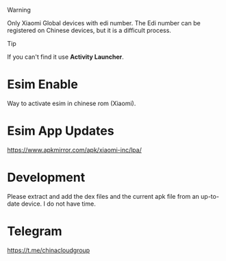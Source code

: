 > [!WARNING]
> Only Xiaomi Global devices with edi number. The Edi number can be registered on Chinese devices, but it is a difficult process.

> [!TIP]
> If you can't find it use **Activity Launcher**.

# Esim Enable
Way to activate esim in chinese rom (Xiaomi).

# Esim App Updates
https://www.apkmirror.com/apk/xiaomi-inc/lpa/

# Development
Please extract and add the dex files and the current apk file from an up-to-date device. I do not have time.

# Telegram
https://t.me/chinacloudgroup
